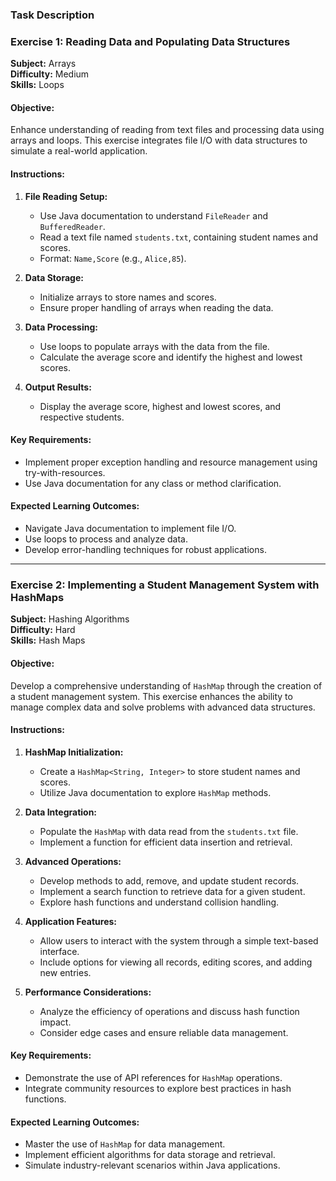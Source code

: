 ### Task Description

### Exercise 1: Reading Data and Populating Data Structures

**Subject:** Arrays  
**Difficulty:** Medium  
**Skills:** Loops

#### Objective:
Enhance understanding of reading from text files and processing data using arrays and loops. This exercise integrates file I/O with data structures to simulate a real-world application.

#### Instructions:
1. **File Reading Setup:**
   - Use Java documentation to understand `FileReader` and `BufferedReader`.
   - Read a text file named `students.txt`, containing student names and scores.
   - Format: `Name,Score` (e.g., `Alice,85`).

2. **Data Storage:**
   - Initialize arrays to store names and scores.
   - Ensure proper handling of arrays when reading the data.

3. **Data Processing:**
   - Use loops to populate arrays with the data from the file.
   - Calculate the average score and identify the highest and lowest scores.

4. **Output Results:**
   - Display the average score, highest and lowest scores, and respective students.

#### Key Requirements:
- Implement proper exception handling and resource management using try-with-resources.
- Use Java documentation for any class or method clarification.

#### Expected Learning Outcomes:
- Navigate Java documentation to implement file I/O.
- Use loops to process and analyze data.
- Develop error-handling techniques for robust applications.

---

### Exercise 2: Implementing a Student Management System with HashMaps

**Subject:** Hashing Algorithms  
**Difficulty:** Hard  
**Skills:** Hash Maps

#### Objective:
Develop a comprehensive understanding of `HashMap` through the creation of a student management system. This exercise enhances the ability to manage complex data and solve problems with advanced data structures.

#### Instructions:
1. **HashMap Initialization:**
   - Create a `HashMap<String, Integer>` to store student names and scores.
   - Utilize Java documentation to explore `HashMap` methods.

2. **Data Integration:**
   - Populate the `HashMap` with data read from the `students.txt` file.
   - Implement a function for efficient data insertion and retrieval.

3. **Advanced Operations:**
   - Develop methods to add, remove, and update student records.
   - Implement a search function to retrieve data for a given student.
   - Explore hash functions and understand collision handling.

4. **Application Features:**
   - Allow users to interact with the system through a simple text-based interface.
   - Include options for viewing all records, editing scores, and adding new entries.

5. **Performance Considerations:**
   - Analyze the efficiency of operations and discuss hash function impact.
   - Consider edge cases and ensure reliable data management.

#### Key Requirements:
- Demonstrate the use of API references for `HashMap` operations.
- Integrate community resources to explore best practices in hash functions.

#### Expected Learning Outcomes:
- Master the use of `HashMap` for data management.
- Implement efficient algorithms for data storage and retrieval.
- Simulate industry-relevant scenarios within Java applications.